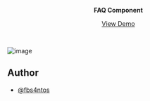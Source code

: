 

<div align="center">

<b> FAQ Component </b>

 <a href="https://fabioaes.github.io/faq_component/">View Demo</a>
 </div>
 
  <br />

![image](https://user-images.githubusercontent.com/101347552/214982713-799d7692-3cc6-466f-9d73-14394e37bd4c.png)

## Author

- [@fbs4ntos](https://github.com/fabioaes)

